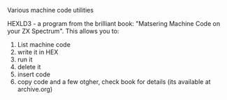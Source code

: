 Various machine code utilities

HEXLD3 - a program from the brilliant book: "Matsering Machine Code on your ZX Spectrum". 
This allows you to:
1) List machine code
2) write it in HEX
3) run it
4) delete it
3) insert code
4) copy code
and a few otgher, check book for details (its available at archive.org)
